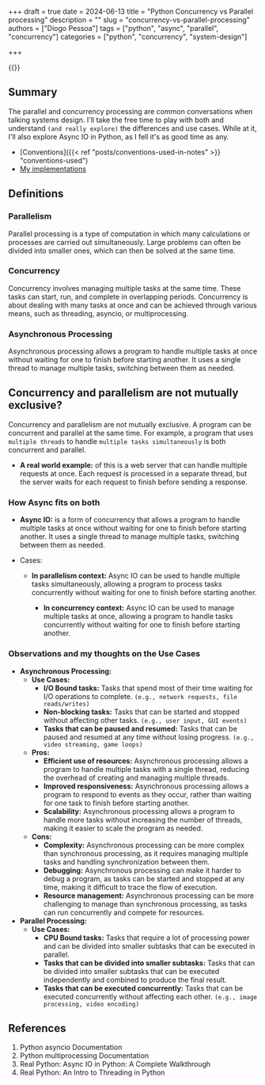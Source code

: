 +++
draft = true
date = 2024-06-13
title = "Python Concurrency vs Parallel processing"
description = ""
slug = "concurrency-vs-parallel-processing"
authors = ["Diogo Pessoa"]
tags = ["python", "async", "parallel", "concurrency"]
categories = ["python", "concurrency", "system-design"]

+++

{{<toc>}}

## Summary

The parallel and concurrency processing are common conversations when talking systems
design. I'll take the free
time to play with both and understand `(and really explore)` the differences and use
cases. While at it, I'll also explore Async IO in Python, as I fell it's as good time as
any.

- [Conventions]({{< ref "posts/conventions-used-in-notes" >}} "conventions-used")
- [My implementations](#)

## Definitions

### Parallelism

Parallel processing is a type of computation in which many calculations or processes are
carried out simultaneously. Large problems can often be divided into smaller ones, which
can then be solved at the same time.

### Concurrency

Concurrency involves managing multiple tasks at the same time. These tasks can start,
run, and complete in overlapping periods. Concurrency is about dealing with many tasks
at once and can be achieved through various means, such as threading, asyncio, or
multiprocessing.

### Asynchronous Processing

Asynchronous processing allows a program to handle multiple tasks at once without
waiting for one to finish before starting another. It uses a single thread to manage
multiple tasks, switching between them as needed.

## Concurrency and parallelism are not mutually exclusive?

Concurrency and parallelism are not mutually exclusive. A program can be concurrent and
parallel at the same time. For example, a program that uses `multiple threads` to handle
`multiple tasks simultaneously` is both concurrent and parallel.

- **A real world example:** of this is a web server that can handle multiple requests at
  once. Each request is processed in a separate thread, but the server waits for each
  request to finish before sending a response.

### How Async fits on both

- **Async IO:** is a form of concurrency that allows a program to handle multiple tasks
  at once without waiting for one to finish before starting another. It uses a single
  thread to manage multiple tasks, switching between them as needed.

- Cases:
    - **In parallelism context:** Async IO can be used to handle multiple tasks
      simultaneously, allowing a program to process tasks concurrently without waiting
      for one to finish before starting another.

      - **In concurrency context:** Async IO can be used to manage multiple tasks at once,
        allowing a program to handle tasks concurrently without waiting for one to finish
        before starting another.

### Observations and my thoughts on the Use Cases

- **Asynchronous Processing:**
    - **Use Cases:**
        - **I/O Bound tasks:** Tasks that spend most of their time waiting for I/O
          operations to complete. `(e.g., network requests, file reads/writes)`
        - **Non-blocking tasks:** Tasks that can be started and stopped without
          affecting other tasks. `(e.g., user input, GUI events)`
        - **Tasks that can be paused and resumed:** Tasks that can be paused and
          resumed at any time without losing progress. `(e.g., video streaming, game
          loops)`
    - **Pros:**
        - **Efficient use of resources:** Asynchronous processing allows a program to
          handle multiple tasks with a single thread, reducing the overhead of
          creating and managing multiple threads.
        - **Improved responsiveness:** Asynchronous processing allows a program to
          respond to events as they occur, rather than waiting for one task to finish
          before starting another.
        - **Scalability:** Asynchronous processing allows a program to handle more
          tasks without increasing the number of threads, making it easier to scale
          the program as needed.
    - **Cons:**
        - **Complexity:** Asynchronous processing can be more complex than synchronous
          processing, as it requires managing multiple tasks and handling
          synchronization between them.
        - **Debugging:** Asynchronous processing can make it harder to debug a program,
          as tasks can be started and stopped at any time, making it difficult to
          trace the flow of execution.
        - **Resource management:** Asynchronous processing can be more challenging to
          manage than synchronous processing, as tasks can run concurrently and
          compete for resources.
- **Parallel Processing:**
  - **Use Cases:**
      - **CPU Bound tasks:** Tasks that require a lot of processing power and can be
        divided into smaller subtasks that can be executed in parallel.
      - **Tasks that can be divided into smaller subtasks:** Tasks that can be divided
        into smaller subtasks that can be executed independently and combined to
        produce the final result.
      - **Tasks that can be executed concurrently:** Tasks that can be executed
        concurrently without affecting each other. `(e.g., image processing, video
        encoding)`

## References

1. Python asyncio Documentation
2. Python multiprocessing Documentation
3. Real Python: Async IO in Python: A Complete Walkthrough
4. Real Python: An Intro to Threading in Python
